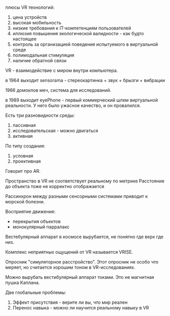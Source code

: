 плюсы VR технологий:
1) цена устройств
2) высокая мобильность
3) низкие требования к IT-компетенциям пользователей
4) иллюзия повышения экологической валидности - как будто настоящее
5) контроль за организацией поведения испытуемого в виртуальной среде
6) полимодальная стимуляция
7) наличие обратной связи

VR - взаимодействие с миром внутри компьютера.

в 1964 выходит sensorama - стереокартинка + звук + брызги + вибрации

1966 домоклов меч, система для исследований.

в 1989 выходит eyePhone - первый коммерческий шлем виртуальной реальности. У него было ужасное качество, и он провалился.

Есть три разновидности среды:
1) пассивная
2) исследовательская - можно двигаться
3) активная

По типу создания:
1) условная
2) проективная

Говорит про AR.

Пространство в VR не соответствует реальному по метрике
Расстояние до объекта тоже не корректно отображается

Рассинхрон между разными сенсорными системами приводит к морской болезни.

Восприятие движения:
- перекрытия объектов
- монокулярный парралакс

Вестебулярный аппарат в космосе вырубается, не понятно где верх где низ.

Комплекс неприятных ощущений от VR называется VRISE. 

Опросник "симуляторное расстройство". Этот опросник не особо что меряет, но считается хорошим тоном в VR-исследованиях.

Можно вырубать вестибулярный аппарат токами. Это не магнитная пушка Каплана.

Две глобальные проблемы:
1) Эффект присутствия - верите ли вы, что мир реален
2) Перенос навыка - можно ли научится реальному навыку в VR

